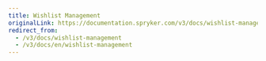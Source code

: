 ```yaml
---
title: Wishlist Management
originalLink: https://documentation.spryker.com/v3/docs/wishlist-management
redirect_from:
  - /v3/docs/wishlist-management
  - /v3/docs/en/wishlist-management
---
```




